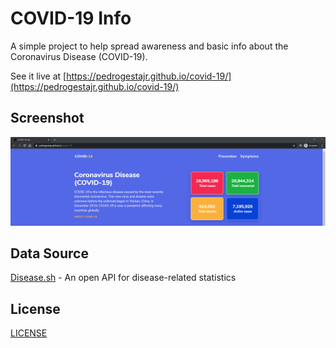 # COVID-19 Info

A simple project to help spread awareness and basic info about the Coronavirus Disease (COVID-19).

See it live at [https://pedrogestajr.github.io/covid-19/](https://pedrogestajr.github.io/covid-19/)

## Screenshot

![COVID-Info website screenshot](screenshot.png)

## Data Source

[Disease.sh](https://github.com/disease-sh/API) - An open API for disease-related statistics

## License
[LICENSE](LICENSE)
